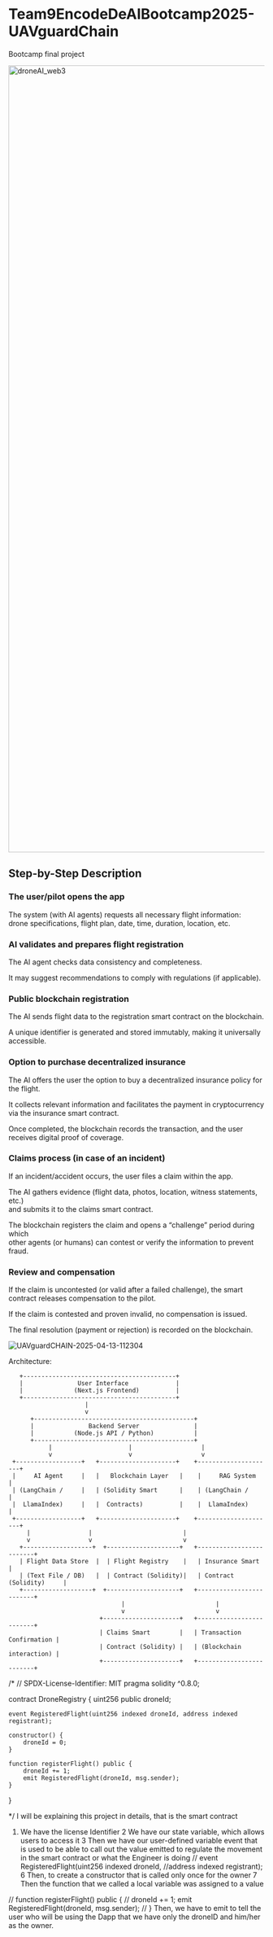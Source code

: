 # Team9EncodeDeAIBootcamp2025-UAVguardChain
Bootcamp final project

<img width="1547" alt="droneAI_web3" src="https://github.com/user-attachments/assets/c2cb6c88-33d7-4ac7-83f6-8299de165e24" />

## Step-by-Step Description

### The user/pilot opens the app
The system (with AI agents) requests all necessary flight information:  
drone specifications, flight plan, date, time, duration, location, etc.

### AI validates and prepares flight registration
The AI agent checks data consistency and completeness.

It may suggest recommendations to comply with regulations (if applicable).

### Public blockchain registration
The AI sends flight data to the registration smart contract on the blockchain.

A unique identifier is generated and stored immutably, making it universally accessible.

### Option to purchase decentralized insurance
The AI offers the user the option to buy a decentralized insurance policy for the flight.

It collects relevant information and facilitates the payment in cryptocurrency via the insurance smart contract.

Once completed, the blockchain records the transaction, and the user receives digital proof of coverage.

### Claims process (in case of an incident)
If an incident/accident occurs, the user files a claim within the app.

The AI gathers evidence (flight data, photos, location, witness statements, etc.)  
and submits it to the claims smart contract.

The blockchain registers the claim and opens a “challenge” period during which  
other agents (or humans) can contest or verify the information to prevent fraud.

### Review and compensation
If the claim is uncontested (or valid after a failed challenge), the smart contract releases compensation to the pilot.

If the claim is contested and proven invalid, no compensation is issued.

The final resolution (payment or rejection) is recorded on the blockchain.
    
![UAVguardCHAIN-2025-04-13-112304](https://github.com/user-attachments/assets/68d13bef-0298-40ea-a368-436e306d7c2a)


Architecture:

       +------------------------------------------+
       |               User Interface             |
       |              (Next.js Frontend)          |
       +------------------------------------------+
                         | 
                         v
          +--------------------------------------------+
          |               Backend Server               |
          |           (Node.js API / Python)           |
          +--------------------------------------------+
               |                     |                   |
               v                     v                   v
     +------------------+   +---------------------+    +---------------------+
     |     AI Agent     |   |   Blockchain Layer   |    |     RAG System      |
     | (LangChain /     |   | (Solidity Smart      |    | (LangChain /        |
     |  LlamaIndex)     |   |  Contracts)          |    |  LlamaIndex)        |
     +------------------+   +---------------------+    +---------------------+
         |                |                         |       
         v                v                         v
       +-------------------+  +--------------------+   +-------------------------+
       | Flight Data Store  |  | Flight Registry    |   | Insurance Smart         |
       | (Text File / DB)   |  | Contract (Solidity)|   | Contract (Solidity)     |
       +-------------------+  +--------------------+   +-------------------------+
                                   |                         |
                                   v                         v
                             +---------------------+   +-------------------------+
                             | Claims Smart        |   | Transaction Confirmation |
                             | Contract (Solidity) |   | (Blockchain interaction) |
                             +---------------------+   +-------------------------+
/*
// SPDX-License-Identifier: MIT
pragma solidity ^0.8.0;

contract DroneRegistry {
    uint256 public droneId;

    event RegisteredFlight(uint256 indexed droneId, address indexed registrant);

    constructor() {
        droneId = 0;
    }

    function registerFlight() public {
        droneId += 1;
        emit RegisteredFlight(droneId, msg.sender);
    }
}

*/
I will be explaining this project in details, that is the smart contract
1. We have the license Identifier
2 We have our state variable, which allows users to access it
3 Then we have our user-defined variable event that is used to be able to call out the value emitted to regulate the movement in the smart contract or what the Engineer is doing
//  event RegisteredFlight(uint256 indexed droneId, //address indexed registrant);
6    Then, to create a constructor that is  called only once for the owner
7   Then the function that we called a local variable was assigned to a value

   
//  function registerFlight() public {
  //      droneId += 1;
        emit RegisteredFlight(droneId, msg.sender);
  //  }
  Then, we have to emit to tell the user who will be using the Dapp that we have only the droneID and him/her as the owner.




